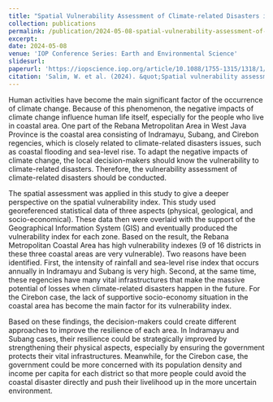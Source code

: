 ```yaml
---
title: "Spatial Vulnerability Assessment of Climate-related Disasters in the Rebana Metropolitan Coastal Area, West Java Province"
collection: publications
permalink: /publication/2024-05-08-spatial-vulnerability-assessment-of-climate-related-disasters-in-the-rebana-metropolitan-coastal-area-west-java-province
excerpt: 
date: 2024-05-08
venue: 'IOP Conference Series: Earth and Environmental Science'
slidesurl: 
paperurl: 'https://iopscience.iop.org/article/10.1088/1755-1315/1318/1/012008'
citation: 'Salim, W. et al. (2024). &quot;Spatial vulnerability assessment of climate-related disasters in the Rebana Metropolitan Coastal Area, West Java Province.&quot; <i>IOP Conference Series: Earth and Environmental Science</i>, 1318(1), p. 012008. Available at: https://doi.org/10.1088/1755-1315/1318/1/012008.'
---
```


Human activities have become the main significant factor of the occurrence of climate change. Because of this phenomenon, the negative impacts of climate change influence human life itself, especially for the people who live in coastal area. One part of the Rebana Metropolitan Area in West Java Province is the coastal area consisting of Indramayu, Subang, and Cirebon regencies, which is closely related to climate-related disasters issues, such as coastal flooding and sea-level rise. To adapt the negative impacts of climate change, the local decision-makers should know the vulnerability to climate-related disasters. Therefore, the vulnerability assessment of climate-related disasters should be conducted. 

The spatial assessment was applied in this study to give a deeper perspective on the spatial vulnerability index. This study used georeferenced statistical data of three aspects (physical, geological, and socio-economical). These data then were overlaid with the support of the Geographical Information System (GIS) and eventually produced the vulnerability index for each zone. Based on the result, the Rebana Metropolitan Coastal Area has high vulnerability indexes (9 of 16 districts in these three coastal areas are very vulnerable). Two reasons have been identified. First, the intensity of rainfall and sea-level rise index that occurs annually in Indramayu and Subang is very high. Second, at the same time, these regencies have many vital infrastructures that make the massive potential of losses when climate-related disasters happen in the future. For the Cirebon case, the lack of supportive socio-economy situation in the coastal area has become the main factor for its vulnerability index. 

Based on these findings, the decision-makers could create different approaches to improve the resilience of each area. In Indramayu and Subang cases, their resilience could be strategically improved by strengthening their physical aspects, especially by ensuring the government protects their vital infrastructures. Meanwhile, for the Cirebon case, the government could be more concerned with its population density and income per capita for each district so that more people could avoid the coastal disaster directly and push their livelihood up in the more uncertain environment.